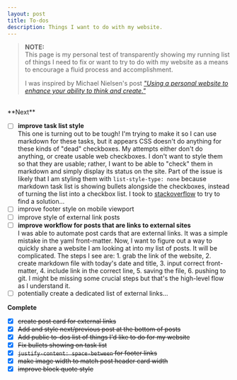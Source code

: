 ```yaml
---
layout: post
title: To-dos
description: Things I want to do with my website.
---
```

> **NOTE:** <br>
> This page is my personal test of transparently showing my running list of things I need to fix or want to try to do with my website as a means to encourage a fluid process and accomplishment. 
>
> I was inspired by Michael Nielsen's post [_"Using a personal website to enhance your ability to think and create."_](https://mnielsen.github.io/wn/website_enhance.html#fnref4)

<br>
**Next**

- [ ] **improve task list style**<br>
This one is turning out to be tough! I'm trying to make it so I can use markdown for these tasks, but it appears CSS doesn't do anything for these kinds of "dead" checkboxes. My attempts either don't do anything, or create usable web checkboxes. I don't want to style them so that they are usable; rather, I want to be able to "check" them in markdown and simply display its status on the site. Part of the issue is likely that I am styling them with ```list-style-type: none``` because markdown task list is showing bullets alongside the checkboxes, instead of turning the list into a checkbox list. I took to [stackoverflow](https://stackoverflow.com/questions/70546139/how-do-i-style-markdown-checklists-with-css-in-jekyll) to try to find a solution...
- [ ] improve footer style on mobile viewport
- [ ] improve style of external link posts
- [ ] **improve workflow for posts that are links to external sites**<br>
I was able to automate post cards that are external links. It was a simple mistake in the yaml front-matter. Now, I want to figure out a way to quickly share a website I am looking at into my list of posts. It will be complicated.  The steps I see are: 1. grab the link of the website, 2. create markdown file with today's date and title, 3. input correct front-matter, 4. include link in the correct line, 5. saving the file, 6. pushing to git. I might be missing some crucial steps but that's the high-level flow as I understand it. 
- [ ] potentially create a dedicated list of external links...

**Complete**

- [x] ~~create post card for external links~~
- [x] ~~Add and style next/previous post at the bottom of posts~~
- [x] ~~Add public to-dos list of things I'd like to do for my website~~
- [x] ~~Fix bullets showing on task list~~
- [x] ~~```justify-content: space-between``` for footer links~~ 
- [x] ~~make image width to match post header card width~~ 
- [x] ~~improve block quote style~~ 